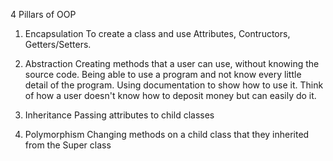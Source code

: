 

4 Pillars of OOP

1. Encapsulation
To create a class and use Attributes, Contructors, Getters/Setters.

2. Abstraction 
Creating methods that a user can use, without knowing the source code.
Being able to use a program and not know every little detail of the program. Using documentation to show how to use it. Think of how a user doesn't know how to deposit money but can easily do it.


3. Inheritance 
Passing attributes to child classes 

4. Polymorphism
Changing methods on a child class that they inherited from the Super class